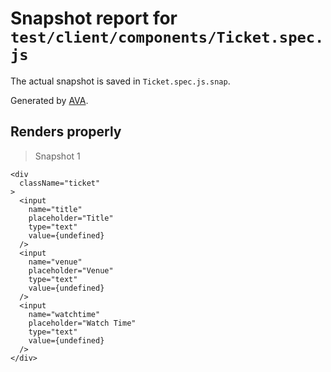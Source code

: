 # Snapshot report for `test/client/components/Ticket.spec.js`

The actual snapshot is saved in `Ticket.spec.js.snap`.

Generated by [AVA](https://ava.li).

## Renders properly

> Snapshot 1

    <div
      className="ticket"
    >
      <input
        name="title"
        placeholder="Title"
        type="text"
        value={undefined}
      />
      <input
        name="venue"
        placeholder="Venue"
        type="text"
        value={undefined}
      />
      <input
        name="watchtime"
        placeholder="Watch Time"
        type="text"
        value={undefined}
      />
    </div>
